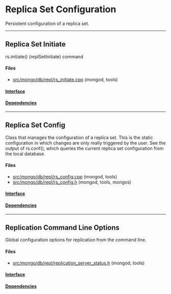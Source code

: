 # Replica Set Configuration
Persistent configuration of a replica set.


-------------

## Replica Set Initiate
rs.initiate() (replSetInitiate) command

#### Files
- [src/mongo/db/repl/rs\_initiate.cpp](https://github.com/mongodb/mongo/tree/r2.6.0/src/mongo/db/repl/rs_initiate.cpp)   (mongod, tools)

#### [Interface](interface/0)

#### [Dependencies](dependencies/0)

-------------

## Replica Set Config
Class that manages the configuration of a replica set.  This is the static configuration in which changes are only really triggered by the user.  See the output of rs.conf(), which queries the current replica set configuration from the local database.

#### Files
- [src/mongo/db/repl/rs\_config.cpp](https://github.com/mongodb/mongo/tree/r2.6.0/src/mongo/db/repl/rs_config.cpp)   (mongod, tools)
- [src/mongo/db/repl/rs\_config.h](https://github.com/mongodb/mongo/tree/r2.6.0/src/mongo/db/repl/rs_config.h)   (mongod, tools, mongos)

#### [Interface](interface/1)

#### [Dependencies](dependencies/1)

-------------

## Replication Command Line Options
Global configuration options for replication from the command line.

#### Files
- [src/mongo/db/repl/replication\_server\_status.h](https://github.com/mongodb/mongo/tree/r2.6.0/src/mongo/db/repl/replication_server_status.h)   (mongod, tools)

#### [Interface](interface/2)

#### [Dependencies](dependencies/2)
